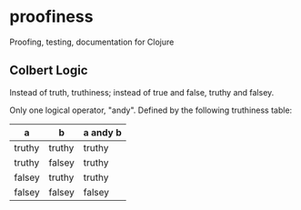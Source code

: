 # proofiness

Proofing, testing, documentation for Clojure

## Colbert Logic

Instead of truth, truthiness; instead of true and false, truthy and falsey.

Only one logical operator, "andy".  Defined by the following truthiness table:

| a | b | a andy b |
|---|---|----------|
| truthy | truthy | truthy |
| truthy | falsey | truthy |
| falsey | truthy | truthy |
| falsey | falsey | falsey |
